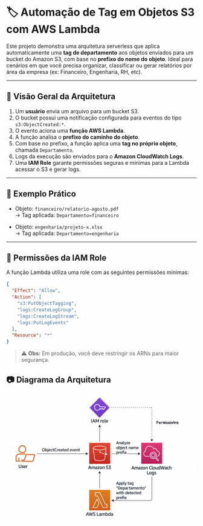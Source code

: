 # 🏷️ Automação de Tag em Objetos S3 com AWS Lambda

Este projeto demonstra uma arquitetura serverless que aplica automaticamente uma **tag de departamento** aos objetos enviados para um bucket do Amazon S3, com base no **prefixo do nome do objeto**. Ideal para cenários em que você precisa organizar, classificar ou gerar relatórios por área da empresa (ex: Financeiro, Engenharia, RH, etc).

---

## 📌 Visão Geral da Arquitetura

1. Um **usuário** envia um arquivo para um bucket S3.
2. O bucket possui uma notificação configurada para eventos do tipo `s3:ObjectCreated:*`.
3. O evento aciona uma **função AWS Lambda**.
4. A função analisa o **prefixo do caminho do objeto**.
5. Com base no prefixo, a função aplica uma **tag no próprio objeto**, chamada `Departamento`.
6. Logs da execução são enviados para o **Amazon CloudWatch Logs**.
7. Uma **IAM Role** garante permissões seguras e mínimas para a Lambda acessar o S3 e gerar logs.

---

## 🧠 Exemplo Prático

- Objeto: `financeiro/relatorio-agosto.pdf`  
  → Tag aplicada: `Departamento=financeiro`

- Objeto: `engenharia/projeto-x.xlsx`  
  → Tag aplicada: `Departamento=engenharia`

---

## 🔐 Permissões da IAM Role

A função Lambda utiliza uma role com as seguintes permissões mínimas:

```json
{
  "Effect": "Allow",
  "Action": [
    "s3:PutObjectTagging",
    "logs:CreateLogGroup",
    "logs:CreateLogStream",
    "logs:PutLogEvents"
  ],
  "Resource": "*"
}
```  
<!-- ⬅️ Fecha o bloco de código JSON aqui -->

> ⚠️ **Obs:** Em produção, você deve restringir os ARNs para maior segurança.

## 📷 Diagrama da Arquitetura

![Arquitetura da Solução](arquitetura.png)
